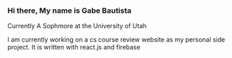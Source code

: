 ### Hi there, My name is Gabe Bautista

Currently A Sophmore at the University of Utah

I am currently working on a cs course review website as my personal side project. It is written with react.js and firebase

<!--
**gabebautista11/gabebautista11** is a ✨ _special_ ✨ repository because its `README.md` (this file) appears on your GitHub profile.

Here are some ideas to get you started:

- 🔭 I’m currently working on ...
- 🌱 I’m currently learning ...
- 👯 I’m looking to collaborate on ...
- 🤔 I’m looking for help with ...
- 💬 Ask me about ...
- 📫 How to reach me: ...
- 😄 Pronouns: ...
- ⚡ Fun fact: ...
-->
